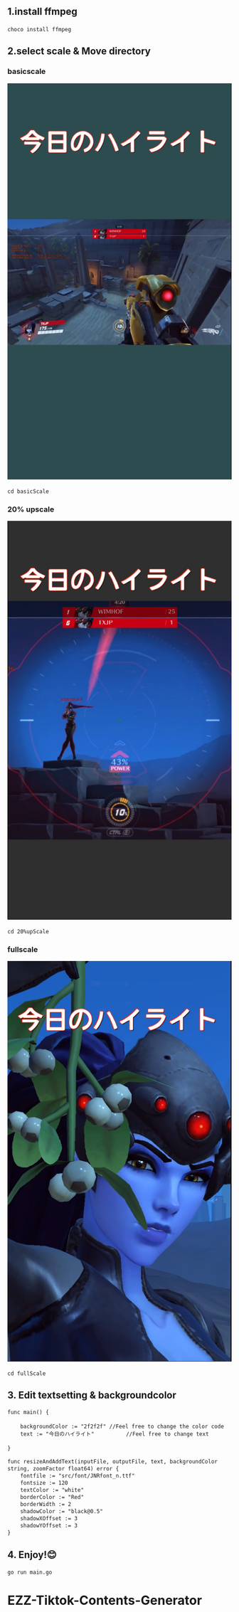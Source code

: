 ## 1.install ffmpeg

`choco install ffmpeg`

## 2.select scale & Move directory

### basicscale

![basicscale](src/basic.png)

`cd basicScale`

### 20% upscale

![20percent](src/20percent.png)

`cd 20%upScale`

### fullscale

![fullscale](src/fullscale.png)

`cd fullScale`

## 3. Edit textsetting & backgroundcolor

```
func main() {

	backgroundColor := "2f2f2f" //Feel free to change the color code
	text := "今日のハイライト"          //Feel free to change text

}
```

```
func resizeAndAddText(inputFile, outputFile, text, backgroundColor string, zoomFactor float64) error {
	fontfile := "src/font/JNRfont_n.ttf"
	fontsize := 120
	textColor := "white"
	borderColor := "Red"
	borderWidth := 2
	shadowColor := "black@0.5"
	shadowXOffset := 3
	shadowYOffset := 3
}
```

## 4. Enjoy!😊

`go run main.go`

# EZZ-Tiktok-Contents-Generator
